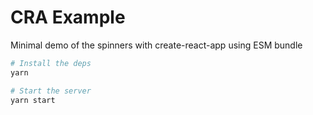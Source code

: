 # CRA Example

Minimal demo of the spinners with create-react-app using ESM bundle

```sh
# Install the deps
yarn

# Start the server
yarn start
```

